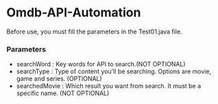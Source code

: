# Omdb-API-Automation
 Before use, you must fill the parameters in the Test01.java file.
### Parameters
- searchWord : Key words for API to search.(NOT OPTIONAL)
- searchType : Type of content you'll be searching. Options are movie, game and series. (OPTIONAL)
- searchedMovie : Which result you want from search. It must be a specific name. (NOT OPTIONAL)
